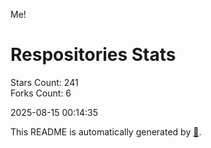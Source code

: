 Me!

# Respositories Stats
Stars Count: 241  
Forks Count: 6

2025-08-15 00:14:35  

This README is automatically generated by [🐰](https://github.com/rnitta/rnitta).
